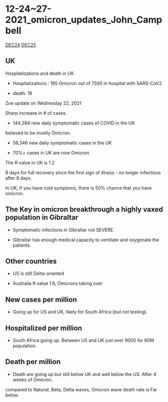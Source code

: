 # 12-24~27-2021_omicron_updates_John_Campbell
[DEC24](https://www.youtube.com/watch?v=4qzKh_S4Qs0)
[DEC25](https://www.youtube.com/watch?v=wBQWNbJG1q8&t=838s)

## UK
Hospitalizations and death in UK


- Hospitalizations : 195 Omicron out of 7500 in hospital with SARS-CoV2

- death: 18

Zoe update on Wednesday 22, 2021

Sharp increase in # of cases.

- 144,284 new daily symptomatic cases of COVID in the UK

believed to be mostly Omicron.

- 56,346 new daily symptomatic cases in the UK

- 70%+ cases in UK are now Omicron

The R value in UK is 1.2

8 days for full recovery since the first sign of illness - no longer infectious after 8 days.

In UK, if you have cold symptoms, there is 50% chance that you have omicron.

## The Key in omicron breakthrough a highly vaxed population in Gibraltar

- Symptomatic infections in Gibraltar not SEVERE.

- Gibraltar has enough medical capacity to ventilate and oxygenate the patients.

## Other countries

- US is still Delta-oriented

- Australia R value 1.6, Omicrons taking over

## New cases per million

- Going up for US and UK, likely for South Africa (but not testing).

## Hospitalized per million

- South Africa going up. Between US and UK just over 9000 for 60M population.

## Death per million

- Death are going up but still below UK and well below the US. After 4 weeks of Omicron.

compared to Natural, Beta, Delta waves, Omicron wave death rate is Far below.
